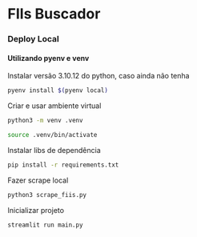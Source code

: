 # FIIs Buscador

### Deploy Local

#### Utilizando pyenv e venv

Instalar versão 3.10.12 do python, caso ainda não tenha
~~~sh
pyenv install $(pyenv local)
~~~

Criar e usar ambiente virtual
~~~sh
python3 -m venv .venv

source .venv/bin/activate
~~~

Instalar libs de dependência
~~~sh
pip install -r requirements.txt
~~~

Fazer scrape local
~~~sh
python3 scrape_fiis.py
~~~

Inicializar projeto
~~~sh
streamlit run main.py
~~~
